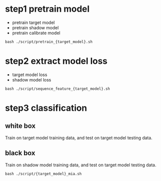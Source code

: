 # step1 pretrain model
- pretrain target model
- pretrain shadow model
- pretrain calibrate model

```shell
bash ./script/pretrain_{target_model}.sh
```

# step2 extract model loss
- target model loss
- shadow model loss

```shell
bash ./script/sequence_feature_{target_model}.sh
```

# step3 classification
## white box
Train on target model training data, and test on target model testing data.

## black box
Train on shadow model training data, and test on target model testing data.


```shell
bash ./script/{target_model}_mia.sh
```
